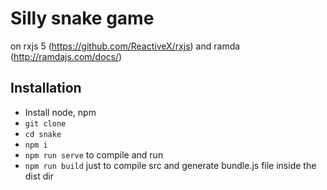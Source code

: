 # Silly snake game 

on rxjs 5 (https://github.com/ReactiveX/rxjs) and ramda (http://ramdajs.com/docs/)

## Installation

* Install node, npm
* `git clone`
* `cd snake`
* `npm i`
* `npm run serve` to compile and run
* `npm run build` just to compile src and generate bundle.js file 
inside the dist dir
